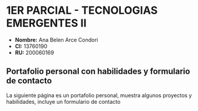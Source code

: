 # 1ER PARCIAL - TECNOLOGIAS EMERGENTES II

- **Nombre:** Ana Belen Arce Condori
-  **CI:** 13760190
-  **RU:** 200060169

## Portafolio personal con habilidades y formulario de contacto
La siguiente página es un portafolio personal, muestra algunos proyectos y habilidades, incluye un formulario de contacto
